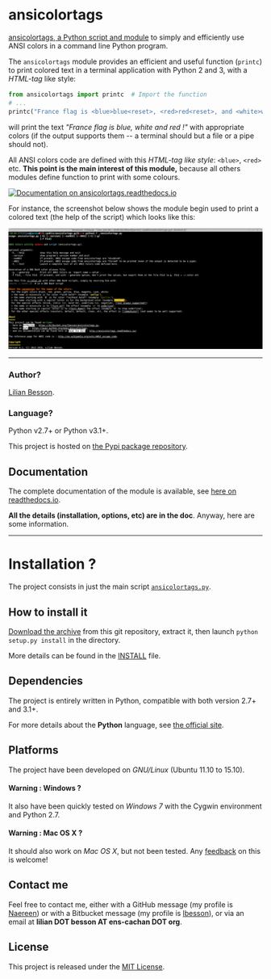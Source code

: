ansicolortags
=============

[ansicolortags, a Python script and module](https://pypi.python.org/pypi/ansicolortags) to simply and efficiently use ANSI colors in a command line Python program.


The ``ansicolortags`` module provides an efficient and useful function
(``printc``) to print colored text in a terminal application with Python 2 and 3, with a *HTML-tag* like style:

```python
from ansicolortags import printc  # Import the function
# ...
printc("France flag is <blue>blue<reset>, <red>red<reset>, and <white>white<reset> !")
```

will print the text *"France flag is blue, white and red !"* with appropriate colors (if the output supports them -- a terminal should but a file or a pipe should not).


All ANSI colors code are defined with this *HTML-tag like style*: ``<blue>``, ``<red>`` etc.
**This point is the main interest of this module,**
because all others modules define function to print with some colours.


[![Documentation on ansicolortags.readthedocs.io](https://readthedocs.org/projects/ansicolortags/badge/?version=latest "Documentation on ansicolortags.readthedocs.io")](http://ansicolortags.readthedocs.io/?badge=latest)


For instance, the screenshot below shows the module begin used to print a colored text (the help of the script) which looks like this:

[![Screenshot of the doc, colored with the script](https://github.com/Naereen/ansicolortags.py/raw/master/examples/help.png "Screenshot of the doc, colored with the script")]((http://ansicolortags.readthedocs.io/?badge=latest))

----

### Author?
[Lilian Besson](https://bitbucket.org/lbesson/).

### Language?
Python v2.7+ or Python v3.1+.

This project is hosted on [the Pypi package repository](<https://pypi.python.org/pypi/ansicolortags> "Pypi !").

Documentation
-------------

The complete documentation of the module is available, see [here on readthedocs.io](<http://ansicolortags.readthedocs.io/> "on-line").

**All the details (installation, options, etc) are in the doc**.
Anyway, here are some information.

----

Installation ?
==============

The project consists in just the main script [``ansicolortags.py``](ansicolortags.py).

How to install it
-----------------

[Download the archive](https://bitbucket.org/lbesson/ansicolortags.py/downloads/ansicolortags-0.3.tar.gz) from this git repository, extract it, then launch ``python setup.py install`` in the directory.

More details can be found in the [INSTALL](INSTALL) file.

Dependencies
------------

The project is entirely written in Python, compatible with both version 2.7+ and 3.1+.

For more details about the **Python** language, see [the official site](<https://www.python.org> "Python power !").

Platforms
---------

The project have been developed on *GNU/Linux* (Ubuntu 11.10 to 15.10).

#### Warning : Windows ?
It also have been quickly tested on *Windows 7* with the Cygwin environment and Python 2.7.

#### Warning : Mac OS X ?
It should also work on *Mac OS X*, but not been tested.
Any [feedback](http://perso.crans.org/besson/contact/en/) on this is welcome!

Contact me
----------

Feel free to contact me, either with a GitHub message (my profile is [Naereen](https://github.com/Naereen/ "here")) or with a Bitbucket message (my profile is [lbesson](https://bitbucket.org/lbesson/ "here")), or via an email at **lilian DOT besson AT ens-cachan DOT org**.

License
-------

This project is released under the [MIT License](https://lbesson.mit-license.org/).
